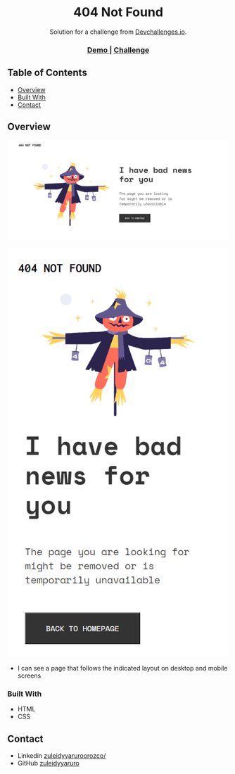 
<h1 align="center">404 Not Found</h1>

<div align="center">
   Solution for a challenge from  <a href="http://devchallenges.io" target="_blank">Devchallenges.io</a>.
</div>

<div align="center">
  <h3>
    <a href="https://challenge-404.netlify.app/">
      Demo
    </a>
    <span> | </span>
    <a href="https://legacy.devchallenges.io/challenges/wBunSb7FPrIepJZAg0sY">
      Challenge
    </a>
  </h3>
</div>

## Table of Contents

- [Overview](#overview)
- [Built With](#built-with)
- [Contact](#contact)

## Overview

![screenshot](https://raw.githubusercontent.com/zuleidyyaruro/css_challenges/main/404-not-found-master/assets/img/screencapture-mobile.png)

![screenshot](https://raw.githubusercontent.com/zuleidyyaruro/css_challenges/main/404-not-found-master/assets/img/screencapture-desktop.png)

-  I can see a page that follows the indicated layout on desktop and mobile screens

### Built With

- HTML
- CSS

## Contact

- Linkedin [zuleidyyaruroorozco/](https://www.linkedin.com/in/zuleidyyaruroorozco/)
- GitHub [zuleidyyaruro](https://github.com/zuleidyyaruro)
